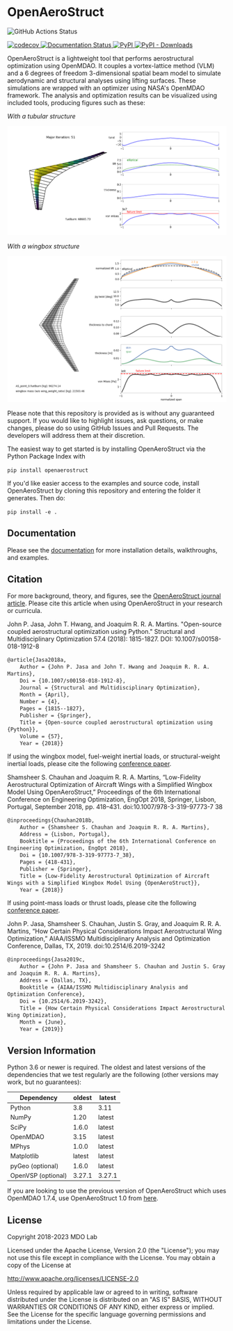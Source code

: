 OpenAeroStruct
==============


![GitHub Actions Status](https://github.com/mdolab/OpenAeroStruct/workflows/OAS%20build/badge.svg)

[
![codecov](https://codecov.io/gh/mdolab/OpenAeroStruct/branch/main/graph/badge.svg?token=yOxeH7rT2H)
](https://codecov.io/gh/mdolab/OpenAeroStruct)
[
![Documentation Status](https://readthedocs.com/projects/mdolab-openaerostruct/badge/?version=latest)
](https://mdolab-openaerostruct.readthedocs-hosted.com/en/latest/?badge=latest)
[
![PyPI](https://img.shields.io/pypi/v/openaerostruct)
](https://pypi.org/project/openaerostruct/)
[
![PyPI - Downloads](https://img.shields.io/pypi/dm/openaerostruct)
](https://pypi.org/project/openaerostruct/)

OpenAeroStruct is a lightweight tool that performs aerostructural optimization using OpenMDAO.
It couples a vortex-lattice method (VLM) and a 6 degrees of freedom 3-dimensional spatial beam model to simulate aerodynamic and structural analyses using lifting surfaces.
These simulations are wrapped with an optimizer using NASA's OpenMDAO framework.
The analysis and optimization results can be visualized using included tools, producing figures such as these:

*With a tubular structure*

![Example](https://raw.githubusercontent.com/mdolab/OpenAeroStruct/main/openaerostruct/docs/figures/example.png)


*With a wingbox structure*

![Example2](https://raw.githubusercontent.com/mdolab/OpenAeroStruct/main/openaerostruct/docs/figures/wingbox_fine.png)


Please note that this repository is provided as is without any guaranteed support.
If you would like to highlight issues, ask questions, or make changes, please do so using GitHub Issues and Pull Requests.
The developers will address them at their discretion.

The easiest way to get started is by installing OpenAeroStruct via the Python Package Index with

`pip install openaerostruct`

If you'd like easier access to the examples and source code, install OpenAeroStruct by cloning this repository and entering the folder it generates.
Then do:

`pip install -e .`

Documentation
-------------

Please see the [documentation](https://mdolab-openaerostruct.readthedocs-hosted.com/en/latest/) for more installation details, walkthroughs, and examples.

Citation
--------

For more background, theory, and figures, see the [OpenAeroStruct journal article](https://mdolab.engin.umich.edu/bibliography/Jasa2018a.html).
Please cite this article when using OpenAeroStruct in your research or curricula.

John P. Jasa, John T. Hwang, and Joaquim R. R. A. Martins. "Open-source coupled aerostructural optimization using Python." Structural and Multidisciplinary Optimization 57.4 (2018): 1815-1827. DOI: 10.1007/s00158-018-1912-8

```
@article{Jasa2018a,
	Author = {John P. Jasa and John T. Hwang and Joaquim R. R. A. Martins},
	Doi = {10.1007/s00158-018-1912-8},
	Journal = {Structural and Multidisciplinary Optimization},
	Month = {April},
	Number = {4},
	Pages = {1815--1827},
	Publisher = {Springer},
	Title = {Open-source coupled aerostructural optimization using {Python}},
	Volume = {57},
	Year = {2018}}
```

If using the wingbox model, fuel-weight inertial loads, or structural-weight inertial loads, please cite the following [conference paper](https://www.researchgate.net/publication/327654423_Low-Fidelity_Aerostructural_Optimization_of_Aircraft_Wings_with_a_Simplified_Wingbox_Model_Using_OpenAeroStruct).

Shamsheer S. Chauhan and Joaquim R. R. A. Martins, “Low-Fidelity Aerostructural Optimization of Aircraft Wings with a Simplified Wingbox Model Using OpenAeroStruct,” Proceedings of the 6th International Conference on Engineering Optimization, EngOpt 2018, Springer, Lisbon, Portugal, September 2018, pp. 418–431. doi:10.1007/978-3-319-97773-7 38

```
@inproceedings{Chauhan2018b,
	Author = {Shamsheer S. Chauhan and Joaquim R. R. A. Martins},
	Address = {Lisbon, Portugal},
	Booktitle = {Proceedings of the 6th International Conference on Engineering Optimization, EngOpt 2018},
	Doi = {10.1007/978-3-319-97773-7_38},
	Pages = {418-431},
	Publisher = {Springer},
	Title = {Low-Fidelity Aerostructural Optimization of Aircraft Wings with a Simplified Wingbox Model Using {OpenAeroStruct}},
	Year = {2018}}
```

If using point-mass loads or thrust loads, please cite the following [conference paper](https://www.researchgate.net/publication/333806174_How_Certain_Physical_Considerations_Impact_Aerostructural_Wing_Optimization).

John P. Jasa, Shamsheer S. Chauhan, Justin S. Gray, and Joaquim R. R. A. Martins, “How Certain Physical Considerations Impact Aerostructural Wing Optimization,” AIAA/ISSMO Multidisciplinary Analysis and Optimization Conference, Dallas, TX, 2019. doi:10.2514/6.2019-3242

```
@inproceedings{Jasa2019c,
	Author = {John P. Jasa and Shamsheer S. Chauhan and Justin S. Gray and Joaquim R. R. A. Martins},
	Address = {Dallas, TX},
	Booktitle = {AIAA/ISSMO Multidisciplinary Analysis and Optimization Conference},
	Doi = {10.2514/6.2019-3242},
	Title = {How Certain Physical Considerations Impact Aerostructural Wing Optimization},
	Month = {June},
	Year = {2019}}
```

Version Information
-------------------
Python 3.6 or newer is required.
The oldest and latest versions of the dependencies that we test regularly are the following (other versions may work, but no guarantees):

| Dependency         | oldest | latest |
|--------------------|--------| ------ |
| Python             | 3.8    | 3.11   |
| NumPy              | 1.20   | latest |
| SciPy              | 1.6.0  | latest |
| OpenMDAO           | 3.15   | latest |
| MPhys              | 1.0.0  | latest |
| Matplotlib         | latest | latest |
| pyGeo (optional)   | 1.6.0  | latest |
| OpenVSP (optional) | 3.27.1 | 3.27.1 |

If you are looking to use the previous version of OpenAeroStruct which uses OpenMDAO 1.7.4, use OpenAeroStruct 1.0 from [here](https://github.com/mdolab/OpenAeroStruct/releases).

License
-------
Copyright 2018-2023 MDO Lab

Licensed under the Apache License, Version 2.0 (the "License");
you may not use this file except in compliance with the License.
You may obtain a copy of the License at

   http://www.apache.org/licenses/LICENSE-2.0

Unless required by applicable law or agreed to in writing, software
distributed under the License is distributed on an "AS IS" BASIS,
WITHOUT WARRANTIES OR CONDITIONS OF ANY KIND, either express or implied.
See the License for the specific language governing permissions and
limitations under the License.